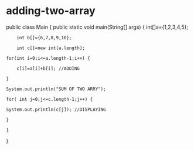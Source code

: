 # adding-two-array
public class Main
{
	public static void main(String[] args) {
	    int[]a={1,2,3,4,5};

        int b[]={6,7,8,9,10};

        int c[]=new int[a.length];

    for(int i=0;i<=a.length-1;i++) {

        c[i]=a[i]+b[i]; //ADDING

    }

    System.out.println("SUM OF TWO ARRY");

    for( int j=0;j<=c.length-1;j++) {

    System.out.println(c[j]); //DISPLAYING

    }

    }

}
